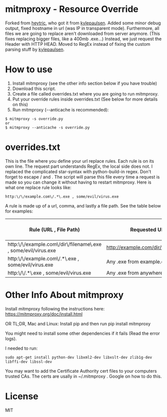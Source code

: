 # mitmproxy - Resource Override

Forked from [heytric](https://github.com/heyrict/mitmproxy-resource-override), who got it from [kylepaulsen](https://github.com/kylepaulsen/mitmproxy-resource-override).
Added some minor debug output, fixed hostname in url (was IP in transparent mode). Furthermore, all files we are going to replace aren't downloaded from server anymore. (This fixes replacing bigger files, like a 400mb .exe...) Instead, we just request the Header with HTTP HEAD. Moved to RegEx instead of fixing the custom parsing stuff by [kylepaulsen](https://github.com/kylepaulsen/mitmproxy-resource-override).

# How to use
1. Install mitmproxy (see the other info section below if you have trouble)
2. Download this script.
3. Create a file called overrides.txt where you are going to run mitmproxy.
4. Put your override rules inside overrides.txt (See below for more details on this)
5. Run mitmproxy (--anticache is recommended):

<!-- Markdown is stupid - need to use a comment to turn off list formatting. -->

    $ mitmproxy -s override.py
    or
    $ mitmproxy --anticache -s override.py


# overrides.txt
This is the file where you define your url replace rules. Each rule is on its own line. The request part understands RegEx, the local side does not. I replaced the complicated star-syntax with python-build-in regex. Don't forget to escape / and .
The script will parse this file every time a request is made so you can change it without having to restart mitmproxy. Here is what one replace rule looks like:

```
http:\/\/example.com\/.*\.exe , some/evil/virus.exe
```

A rule is made up of a url, comma, and lastly a file path. See the table below for examples:

| Rule (URL , File Path)                                              | Requested URL                 | File Path That Is Used As Response |
|---------------------------------------------------------------------|-------------------------------|------------------------------------|
| http:\\/\\/example.com\\/dir\\/filename\\.exe , some/evil/virus.exe | http://example.com/dir/filename.exe     | some/evil/virus.exe                |
| http:\\/\\/example.com\\/.*\\.exe , some/evil/virus.exe             | Any .exe from example.com     | some/evil/virus.exe                |
| http:\\/\\/.*\\.exe , some/evil/virus.exe                           | Any .exe from anywhere        | some/evil/virus.exe                |

# Other Info About mitmproxy

Install mitmproxy following the instructions here: https://mitmproxy.org/doc/install.html

OR TL;DR, Mac and Linux: Install pip and then run pip install mitmproxy

You might need to install some other dependencies if it fails (Read the error logs).

I needed to run:

    sudo apt-get install python-dev libxml2-dev libxslt-dev zlib1g-dev libffi-dev libssl-dev

You may want to add the Certificate Authority cert files to your computers trusted CAs. The certs are usally in ~/.mitmproxy . Google on how to do this.

# License

MIT
